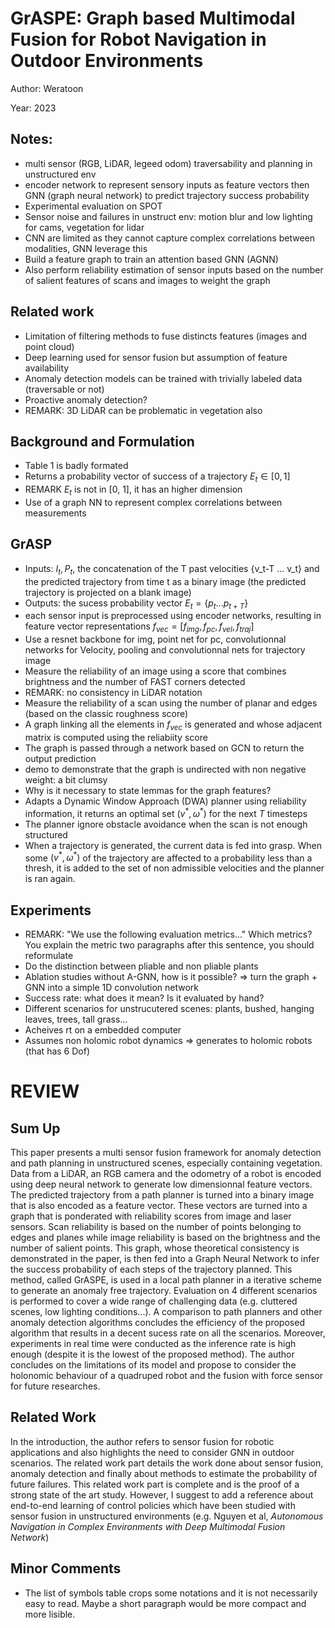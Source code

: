 # GrASPE: Graph based Multimodal Fusion for Robot Navigation in Outdoor Environments

Author: Weratoon

Year: 2023

Notes:
---

* multi sensor (RGB, LiDAR, legeed odom) traversability and planning in unstructured env
* encoder network to represent sensory inputs as feature vectors then GNN (graph neural network) to predict trajectory success probability
* Experimental evaluation on SPOT   
* Sensor noise and failures in unstruct env: motion blur and low lighting for cams, vegetation for lidar
* CNN are limited as they cannot capture complex correlations between modalities, GNN leverage this
* Build a feature graph to train an attention based GNN (AGNN)
* Also perform reliability estimation of sensor inputs based on the number of salient features of scans and images to weight the graph

## Related work
* Limitation of filtering methods to fuse distincts features (images and point cloud)
* Deep learning used for sensor fusion but assumption of feature availability
* Anomaly detection models can be trained with trivially labeled data (traversable or not)
* Proactive anomaly detection?
* REMARK: 3D LiDAR can be problematic in vegetation also

## Background and Formulation

* Table 1 is badly formated 
* Returns a probability vector of success of a trajectory $E_t \in [0,1]$
* REMARK $E_t$ is not in [0, 1], it has an higher dimension
* Use of a graph NN to represent complex correlations between measurements

## GrASP

* Inputs: $I_t, P_t$, the concatenation of the T past velocities {v_t-T ... v_t} and the predicted trajectory from time t as a binary image (the predicted trajectory is projected on a blank image)
* Outputs: the sucess probability vector $E_t = \{ p_t...p_{t+T} \}$
* each sensor input is preprocessed using encoder networks, resulting in feature vector representations $f_{vec} = [f_{img}, f_{pc}, f_{vel}, f_{traj}]$
* Use a resnet backbone for img, point net for pc, convolutionnal networks for Velocity, pooling and convolutionnal nets for trajectory image
* Measure the reliability of an image using a score that combines brightness and the number of FAST corners detected
* REMARK: no consistency in LiDAR notation
* Measure the reliability of a scan using the number of planar and edges (based on the classic roughness score)
* A graph linking all the elements in $f_{vec}$ is generated and whose adjacent matrix is computed using the reliabiity score
* The graph is passed through a network based on GCN to return the output prediction
* demo to demonstrate that the graph is undirected with non negative weight: a bit clumsy
* Why is it necessary to state lemmas for the graph features?
* Adapts a Dynamic Window Approach (DWA) planner using reliability information, it returns an optimal set $(v^*, \omega^*)$ for the next $T$ timesteps
* The planner ignore obstacle avoidance when the scan is not enough structured 
* When a trajectory is generated, the current data is fed into grasp. When some $(v^*, \omega^*)$ of the trajectory are affected to a probability less than a thresh, it is added to the set of non admissible velocities and the planner is ran again.

## Experiments
* REMARK: "We use the following evaluation metrics..." Which metrics? You explain the metric two paragraphs after this sentence, you should reformulate
* Do the distinction between pliable and non pliable plants
* Ablation studies without A-GNN, how is it possible? => turn the graph + GNN into a simple 1D convolution network
* Success rate: what does it mean? Is it evaluated by hand?
* Different scenarios for unstrucutered scenes: plants, bushed, hanging leaves, trees, tall grass...
* Acheives rt on a embedded computer
* Assumes non holomic robot dynamics => generates to holomic robots (that has 6 Dof)


# REVIEW

## Sum Up 

This paper presents a multi sensor fusion framework for anomaly detection and path planning in unstructured scenes, especially containing vegetation. Data from a LiDAR, an RGB camera and the odometry of a robot is encoded using deep neural network to generate low dimensionnal feature vectors. The predicted trajectory from a path planner is turned into a binary image that is also encoded as a feature vector. These vectors are turned into a graph that is ponderated with reliability scores from image and laser sensors. Scan reliability is based on the number of points belonging to edges and planes while image reliability is based on the brightness and the number of salient points. This graph, whose theoretical consistency is demonstrated in the paper, is then fed into a Graph Neural Network to infer the success probability of each steps of the trajectory planned. This method, called GrASPE, is used in a local path planner in a iterative scheme to generate an anomaly free trajectory. Evaluation on 4 different scenarios is performed to cover a wide range of challenging data (e.g. cluttered scenes, low lighting conditions...). A comparison to path planners and other anomaly detection algorithms concludes the efficiency of the proposed algorithm that results in a decent sucess rate on all the scenarios. Moreover, experiments in real time were conducted as the inference rate is high enough (despite it is the lowest of the proposed method). The author concludes on the limitations of its model and propose to consider the holonomic behaviour of a quadruped robot and the fusion with force sensor for future researches.

## Related Work

In the introduction, the author refers to sensor fusion for robotic applications and also highlights the need to consider GNN in outdoor scenarios. The related work part details the work done about sensor fusion, anomaly detection and finally about methods to estimate the probability of future failures. This related work part is complete and is the proof of a strong state of the art study. However, I suggest to add a reference about end-to-end learning of control policies which have been studied with sensor fusion in unstructured environments (e.g. Nguyen et al, *Autonomous Navigation in Complex Environments with Deep Multimodal Fusion Network*)

## Minor Comments

* The list of symbols table crops some notations and it is not necessarily easy to read. Maybe a short paragraph would be more compact and more lisible.